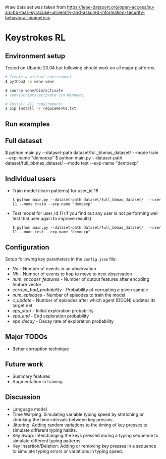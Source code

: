 #raw data set was taken from 
https://ieee-dataport.org/open-access/su-ais-bb-mas-syracuse-university-and-assured-information-security-behavioral-biometrics

# Keystrokes RL

## Environment setup
Tested on Ubuntu 20.04 but following should work on all major platforms.

```zsh
# Create a virtual environment
$ python3 -m venv venv

$ source venv/bin/activate
# venv\Scripts\activate (in Windows)

# Install all requirements
$ pip install -r requiements.txt
```

## Run examples
## Full dataset

$ python main.py --dataset-path dataset/full_bbmas_dataset/ --mode train --exp-name "demoexp"
$ python main.py --dataset-path dataset/full_bbmas_dataset/ --mode test --exp-name "demoexp"

## Individual users
- Train model (learn patterns) for user_id 16
    ```
    $ python main.py --dataset-path dataset/full_bbmas_dataset/  --user 11 --mode train --exp-name "demoexp"
    ```
- Test model for user_id 11 (if you find out any user is not performing well test that user again to improve results)
    ```
    $ python main.py --dataset-path dataset/full_bbmas_dataset/  --user 11 --mode test --exp-name "demoexp"
    ```

## Configuration
Setup following key parameters in the `config.json` file:
- _No_ - Number of events in an observation
- _Nh_ - Number of events to hop to move to next observation
- _num_encoder_features_ - Number of output features after encoding feature vector
- _corrupt_bad_probability_ - Probability of corrupting a given sample
- _num_episodes_ - Number of episodes to train the model
- _c_update_ - Number of episodes after which agent (DDQN) updates its target net
- _eps_start_ - Initial exploration probability
- _eps_end_ - End exploration probability
- _eps_decay_ - Decay rate of exploration probability

## Major TODOs
- Better corruption technique


## Future work
- Summary features
- Augmentation in training

## Discussion
- Language model
- Time Warping: Simulating variable typing speed by stretching or shrinking the time intervals between key presses.
- Jittering: Adding random variations to the timing of key presses to simulate different typing habits.
- Key Swap: Interchanging the keys pressed during a typing sequence to simulate different typing patterns.
- Key Insertion/Deletion: Adding or removing key presses in a sequence to simulate typing errors or variations in typing speed.
